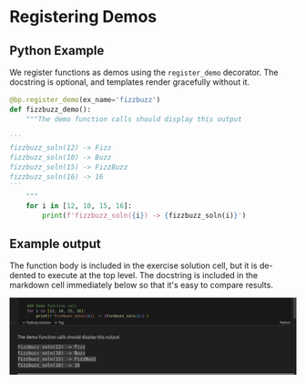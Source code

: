 # Registering Demos

## Python Example

We register functions as demos using the `register_demo` decorator. The docstring is optional, and templates render gracefully without it.  

````python
@bp.register_demo(ex_name='fizzbuzz')
def fizzbuzz_demo():
    """The demo function calls should display this output  

```
fizzbuzz_soln(12) -> Fizz
fizzbuzz_soln(10) -> Buzz
fizzbuzz_soln(15) -> FizzBuzz
fizzbuzz_soln(16) -> 16
```
    """
    for i in [12, 10, 15, 16]:
        print(f'fizzbuzz_soln({i}) -> {fizzbuzz_soln(i)}')
````

## Example output

The function body is included in the exercise solution cell, but it is de-dented to execute at the top level. The docstring is included in the markdown cell immediately below so that it's easy to compare results.

![alt text](register_demo.png)  
